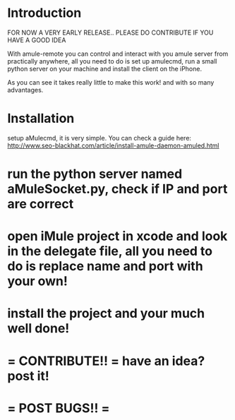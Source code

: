 # Introduction #
FOR NOW A VERY EARLY RELEASE..
PLEASE DO CONTRIBUTE IF YOU HAVE A GOOD IDEA

With amule-remote you can control and interact with you amule server from practically anywhere, all you need to do is set up amulecmd, run a small python server on your machine and install the client on the iPhone.

As you can see it takes really little to make this work! and with so many advantages.

# Installation #

setup aMulecmd, it is very simple. You can check a guide here: http://www.seo-blackhat.com/article/install-amule-daemon-amuled.html

# run the python server named aMuleSocket.py, check if IP and port are correct

# open iMule project in xcode and look in the delegate file, all you need to do is replace name and port with your own!

# install the project and your much well done!

# = CONTRIBUTE!! = have an idea? post it!

# = POST BUGS!! =